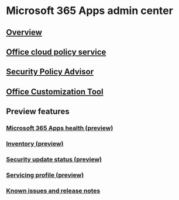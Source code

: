 # Microsoft 365 Apps admin center
## [Overview](overview.md)
## [Office cloud policy service](../overview-office-cloud-policy-service.md)
## [Security Policy Advisor](../overview-of-security-policy-advisor.md)
## [Office Customization Tool](../overview-of-the-office-customization-tool-for-click-to-run.md)

## Preview features
### [Microsoft 365 Apps health (preview)](microsoft-365-apps-health.md)
### [Inventory (preview)](inventory.md)
### [Security update status (preview)](security-update-status.md)
### [Servicing profile (preview)](servicing-profile.md)
### [Known issues and release notes](known-issues.md)
